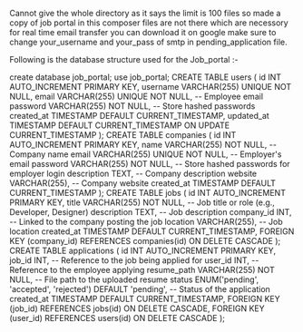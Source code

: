 Cannot give the whole directory as it says the limit is 100 files so made a copy of job portal in this composer files are not there which are necessory for real time email transfer you can download it on google make sure to change your_username and your_pass of smtp in pending_application file.

Following is the database structure used for the Job_portal :-

create database job_portal;
use job_portal;
CREATE TABLE users (
    id INT AUTO_INCREMENT PRIMARY KEY,
    username VARCHAR(255) UNIQUE NOT NULL,
    email VARCHAR(255) UNIQUE NOT NULL,  -- Employee email
    password VARCHAR(255) NOT NULL,  -- Store hashed passwords
    created_at TIMESTAMP DEFAULT CURRENT_TIMESTAMP,
    updated_at TIMESTAMP DEFAULT CURRENT_TIMESTAMP ON UPDATE CURRENT_TIMESTAMP
);
CREATE TABLE companies (
    id INT AUTO_INCREMENT PRIMARY KEY,
    name VARCHAR(255) NOT NULL,  -- Company name
    email VARCHAR(255) UNIQUE NOT NULL,  -- Employer's email
    password VARCHAR(255) NOT NULL,  -- Store hashed passwords for employer login
    description TEXT,  -- Company description
    website VARCHAR(255),  -- Company website
    created_at TIMESTAMP DEFAULT CURRENT_TIMESTAMP
);
CREATE TABLE jobs (
    id INT AUTO_INCREMENT PRIMARY KEY,
    title VARCHAR(255) NOT NULL,  -- Job title or role (e.g., Developer, Designer)
    description TEXT,  -- Job description
    company_id INT,  -- Linked to the company posting the job
    location VARCHAR(255),  -- Job location
    created_at TIMESTAMP DEFAULT CURRENT_TIMESTAMP,
    FOREIGN KEY (company_id) REFERENCES companies(id) ON DELETE CASCADE
);
CREATE TABLE applications (
    id INT AUTO_INCREMENT PRIMARY KEY,
    job_id INT,  -- Reference to the job being applied for
    user_id INT,  -- Reference to the employee applying
    resume_path VARCHAR(255) NOT NULL,  -- File path to the uploaded resume
    status ENUM('pending', 'accepted', 'rejected') DEFAULT 'pending',  -- Status of the application
    created_at TIMESTAMP DEFAULT CURRENT_TIMESTAMP,
    FOREIGN KEY (job_id) REFERENCES jobs(id) ON DELETE CASCADE,
    FOREIGN KEY (user_id) REFERENCES users(id) ON DELETE CASCADE
);
